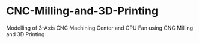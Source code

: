 # CNC-Milling-and-3D-Printing
Modelling of 3-Axis CNC Machining Center and CPU Fan using CNC Milling and 3D Printing 
